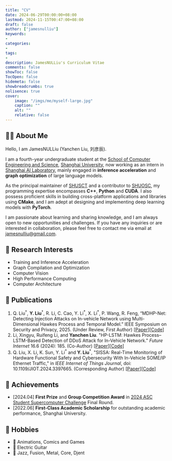 ```yaml
---
title: "CV"
date: 2024-06-29T00:00:00+08:00
lastmod: 2024-11-15T00:47:00+08:00
draft: false
author: ["jamesnulliu"]
keywords:
-
categories:
-
tags:
-
description: JamesNULLiu's Curriculum Vitae
comments: false
showToc: false
TocOpen: false
hidemeta: false
showbreadcrumbs: true
nolisence: true
cover:
    image: "/imgs/me/myself-large.jpg"
    caption: ""
    alt: ""
    relative: false 
---
```


## 👨‍💻 About Me 

Hello, I am JamesNULLiu (Yanchen Liu, 刘彦辰).

I am a fourth-year undergraduate student at the [School of Computer Engineering and Science](https://cs.shu.edu.cn/), [Shanghai University](https://www.shu.edu.cn/), now working as an intern in [Shanghai AI Laboratory](https://www.shlab.org.cn), mainly engaged in **inference acceleration** and **graph optimization** of large language models.

As the principal maintainer of [SHUSCT](https://github.com/SHUSCT) and a contributor to [SHUOSC](https://github.com/shuosc), my programming expertise encompasses **C++**, **Python** and **CUDA**. I also possess proficient skills in building cross-platform applications and libraries using **CMake**, and I am adept at designing and implementing deep learning models with **PyTorch**. 

I am passionate about learning and sharing knowledge, and I am always open to new opportunities and challenges. If you have any inquiries or are interested in collaboration, please feel free to contact me via email at jamesnulliu@gmail.com.

## 🔬 Research Interests

- Training and Inference Acceleration
- Graph Compilation and Optimization
- Computer Vision
- High Performance Computing
- Computer Architecture

## 📰 Publications

1. Q. Liu$^\dagger$, **Y. Liu**$^\dagger$, R. Li, C. Cao, Y. Li$^*$, X. Li$^*$, P. Wang, R. Feng, “MDHP-Net: Detecting Injection Attacks on In-vehicle Network using Multi-Dimensional Hawkes Process and Temporal Model.” IEEE Symposium on Security and Privacy, 2025. (Under Review, First Author) [[Paper](https://arxiv.org/abs/2411.10258)][[Code](https://arxiv.org/abs/2411.10258)]
2. Li, Xingyu, Ruifeng Li, and **Yanchen Liu**. "HP-LSTM: Hawkes Process–LSTM-Based Detection of DDoS Attack for In-Vehicle Network." *Future Internet* 16.6 (2024): 185. (Co-Author) [[Paper](https://www.mdpi.com/1999-5903/16/6/185)][[Code](https://github.com/jamesnulliu/HP-LSTM)]
3. Q. Liu, X. Li, K. Sun, Y. Li$^*$ and **Y. Liu**$^*$, "SISSA: Real-Time Monitoring of Hardware Functional Safety and Cybersecurity With In-Vehicle SOME/IP Ethernet Traffic," in *IEEE Internet of Things Journal*, doi: 10.1109/JIOT.2024.3397665. (Corresponding Author) [[Paper](https://ieeexplore.ieee.org/document/10521910)][[Code](https://github.com/jamesnulliu/SISSA)]

## 🎉 Achievements

- [2024.04] **First Prize** and **Group Competition Award** in [2024 ASC Student Supercomputer Challenge](http://www.asc-events.org/StudentChallenge/index.html#) Final Round.
- [2022.06] **First-Class Academic Scholarship** for outstanding academic performance, Shanghai University.

## 🤪 Hobbies

- 🧙 Animations, Comics and Games
- 🎸 Electric Guitar
- 🎼 Jazz, Fusion, Metal, Core, Djent